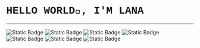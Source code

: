 ### <h1 style="font-family:Courier;">HELLO WORLD👋, I'M LANA</h1>
---
<img src="https://img.shields.io/badge/Tech-nodejs-black?logo=nodedotjs&logoColor=%23F0FFFF" alt="Static Badge">
<img src="https://img.shields.io/badge/Tech-php-black?logo=php&logoColor=%23F0FFFF" alt="Static Badge">
<img src="https://img.shields.io/badge/Tech-python-black?logo=python&logoColor=%23F0FFFF" alt="Static Badge">
<img src="https://img.shields.io/badge/Tech-tailwind-black?logo=tailwindcss&logoColor=%23F0FFFF" alt="Static Badge">
<img src="https://img.shields.io/badge/OS-linux-black?logo=linux&logoColor=%23F0FFFF" alt="Static Badge">
<img src="https://img.shields.io/badge/OS-microsoft-black?logo=microsoft&logoColor=%23F0FFFF" alt="Static Badge">
<img src="https://img.shields.io/badge/Text%20Editor-VSCode-black?logo=visualstudiocode&logoColor=%23F0FFFF" alt="Static Badge">


